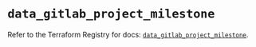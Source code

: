 # `data_gitlab_project_milestone`

Refer to the Terraform Registry for docs: [`data_gitlab_project_milestone`](https://registry.terraform.io/providers/gitlabhq/gitlab/18.2.0/docs/data-sources/project_milestone).
